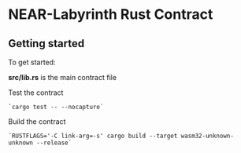 # NEAR-Labyrinth Rust Contract

## Getting started

To get started:

**src/lib.rs** is the main contract file

Test the contract

    `cargo test -- --nocapture`

Build the contract

    `RUSTFLAGS='-C link-arg=-s' cargo build --target wasm32-unknown-unknown --release`

